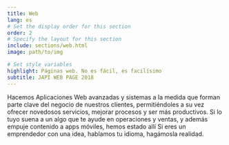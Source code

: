 ```yaml
---
title: Web
lang: es
# Set the display order for this section
order: 2
# Specify the layout for this section
include: sections/web.html
image: path/to/img

# Set style variables
highlight: Páginas web. No es fácil, es facilísimo
subtitle: JAPI WEB PAGE 2018
---
```


Hacemos Aplicaciones Web avanzadas y sistemas a la medida que forman
parte clave del negocio de nuestros clientes, permitiéndoles a su vez
ofrecer novedosos servicios, mejorar procesos y ser más productivos.
Si lo tuyo suena a un algo que te ayude en operaciones y ventas, y
además empuje contenido a apps móviles, hemos estado allí Si eres un
emprendedor con una idea, hablamos tu idioma, hagámosla realidad.